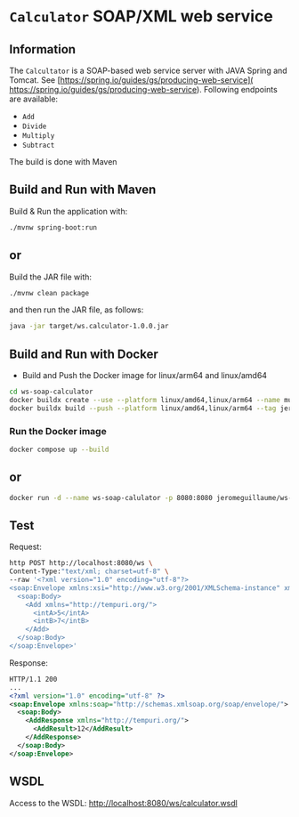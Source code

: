 # `Calculator` SOAP/XML web service

## Information
The `Calcultator` is a SOAP-based web service server with JAVA Spring and Tomcat.
See [https://spring.io/guides/gs/producing-web-service]( https://spring.io/guides/gs/producing-web-service).
Following endpoints are available:
- `Add`
- `Divide`
- `Multiply`
- `Subtract`

The build is done with Maven

## Build and Run with Maven
Build & Run the application with:
```sh
./mvnw spring-boot:run
```
or
---
Build the JAR file with:
```sh
./mvnw clean package
``` 
and then run the JAR file, as follows:
```sh
java -jar target/ws.calculator-1.0.0.jar
```

## Build and Run with Docker
- Build and Push the Docker image for linux/arm64 and linux/amd64
```sh
cd ws-soap-calculator
docker buildx create --use --platform linux/amd64,linux/arm64 --name multi-platform-builder
docker buildx build --push --platform linux/amd64,linux/arm64 --tag jeromeguillaume/ws-soap-calculator:1.0.0 .
```

### Run the Docker image
```sh
docker compose up --build
```
or
---
```sh
docker run -d --name ws-soap-calulator -p 8080:8080 jeromeguillaume/ws-soap-calculator:1.0.0
```

## Test
Request:
```sh
http POST http://localhost:8080/ws \
Content-Type:"text/xml; charset=utf-8" \
--raw '<?xml version="1.0" encoding="utf-8"?>
<soap:Envelope xmlns:xsi="http://www.w3.org/2001/XMLSchema-instance" xmlns:xsd="http://www.w3.org/2001/XMLSchema" xmlns:soap="http://schemas.xmlsoap.org/soap/envelope/">
  <soap:Body>
    <Add xmlns="http://tempuri.org/">
      <intA>5</intA>
      <intB>7</intB>
    </Add>
  </soap:Body>
</soap:Envelope>'
```

Response:
```xml
HTTP/1.1 200
...
<?xml version="1.0" encoding="utf-8" ?>
<soap:Envelope xmlns:soap="http://schemas.xmlsoap.org/soap/envelope/">
  <soap:Body>
    <AddResponse xmlns="http://tempuri.org/">
      <AddResult>12</AddResult>
    </AddResponse>
  </soap:Body>
</soap:Envelope>
```

## WSDL
Access to the WSDL: [http://localhost:8080/ws/calculator.wsdl](http://localhost:8080/ws/calculator.wsdl)